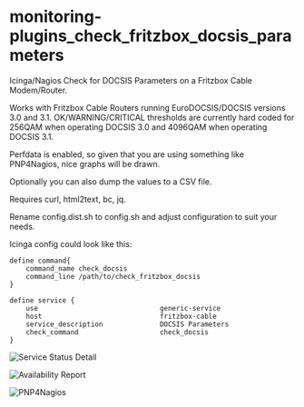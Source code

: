 # monitoring-plugins_check_fritzbox_docsis_parameters

Icinga/Nagios Check for DOCSIS Parameters on a Fritzbox Cable
Modem/Router.

Works with Fritzbox Cable Routers running EuroDOCSIS/DOCSIS versions
3.0 and 3.1. OK/WARNING/CRITICAL thresholds are currently hard coded
for 256QAM when operating DOCSIS 3.0 and 4096QAM when operating DOCSIS
3.1.

Perfdata is enabled, so given that you are using something like
PNP4Nagios, nice graphs will be drawn.

Optionally you can also dump the values to a CSV file.

Requires curl, html2text, bc, jq.

Rename config.dist.sh to config.sh and adjust configuration to suit
your needs.

Icinga config could look like this:

    define command{
        command_name check_docsis
        command_line /path/to/check_fritzbox_docsis
    }

    define service {
        use                              generic-service
        host                             fritzbox-cable
        service_description              DOCSIS Parameters
        check_command                    check_docsis
    }

![Service Status Detail](docs/service-status.png)

![Availability Report](docs/availability-report.png)

![PNP4Nagios](docs/pnp4nagios.png)

